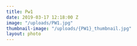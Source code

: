 ```yaml
---
title: Pw1
date: 2019-03-17 12:18:00 Z
image: "/uploads/PW1.jpg"
thumbnail-image: "/uploads/{PW1}_thumbnail.jpg"
layout: photo
---
```


